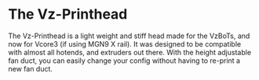 # The Vz-Printhead

The Vz-Printhead is a light weight and stiff head made for the VzBoTs, and now for Vcore3 (if using MGN9 X rail). It was designed to be compatible with almost all hotends,
and extruders out there. With the height adjustable fan duct, you can easily change your config without having to re-print a new fan duct.
